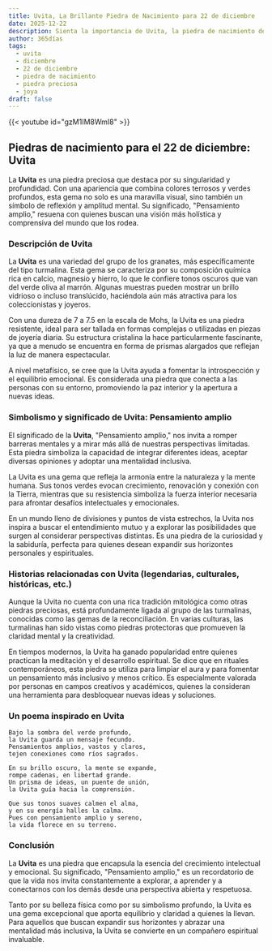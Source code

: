 ```yaml
---
title: Uvita, La Brillante Piedra de Nacimiento para 22 de diciembre
date: 2025-12-22
description: Sienta la importancia de Uvita, la piedra de nacimiento de 22 de diciembre que simboliza Pensamiento amplio. Deje que su belleza y significado iluminen su día.
author: 365días
tags:
  - uvita
  - diciembre
  - 22 de diciembre
  - piedra de nacimiento
  - piedra preciosa
  - joya
draft: false
---
```


{{< youtube id="gzM1IM8WmI8" >}}

## Piedras de nacimiento para el 22 de diciembre: Uvita

La **Uvita** es una piedra preciosa que destaca por su singularidad y profundidad. Con una apariencia que combina colores terrosos y verdes profundos, esta gema no solo es una maravilla visual, sino también un símbolo de reflexión y amplitud mental. Su significado, "Pensamiento amplio," resuena con quienes buscan una visión más holística y comprensiva del mundo que los rodea.

### Descripción de Uvita

La **Uvita** es una variedad del grupo de los granates, más específicamente del tipo turmalina. Esta gema se caracteriza por su composición química rica en calcio, magnesio y hierro, lo que le confiere tonos oscuros que van del verde oliva al marrón. Algunas muestras pueden mostrar un brillo vidrioso o incluso translúcido, haciéndola aún más atractiva para los coleccionistas y joyeros.

Con una dureza de 7 a 7.5 en la escala de Mohs, la Uvita es una piedra resistente, ideal para ser tallada en formas complejas o utilizadas en piezas de joyería diaria. Su estructura cristalina la hace particularmente fascinante, ya que a menudo se encuentra en forma de prismas alargados que reflejan la luz de manera espectacular.

A nivel metafísico, se cree que la Uvita ayuda a fomentar la introspección y el equilibrio emocional. Es considerada una piedra que conecta a las personas con su entorno, promoviendo la paz interior y la apertura a nuevas ideas.

### Simbolismo y significado de Uvita: Pensamiento amplio

El significado de la **Uvita**, "Pensamiento amplio," nos invita a romper barreras mentales y a mirar más allá de nuestras perspectivas limitadas. Esta piedra simboliza la capacidad de integrar diferentes ideas, aceptar diversas opiniones y adoptar una mentalidad inclusiva.

La Uvita es una gema que refleja la armonía entre la naturaleza y la mente humana. Sus tonos verdes evocan crecimiento, renovación y conexión con la Tierra, mientras que su resistencia simboliza la fuerza interior necesaria para afrontar desafíos intelectuales y emocionales.

En un mundo lleno de divisiones y puntos de vista estrechos, la Uvita nos inspira a buscar el entendimiento mutuo y a explorar las posibilidades que surgen al considerar perspectivas distintas. Es una piedra de la curiosidad y la sabiduría, perfecta para quienes desean expandir sus horizontes personales y espirituales.

### Historias relacionadas con Uvita (legendarias, culturales, históricas, etc.)

Aunque la Uvita no cuenta con una rica tradición mitológica como otras piedras preciosas, está profundamente ligada al grupo de las turmalinas, conocidas como las gemas de la reconciliación. En varias culturas, las turmalinas han sido vistas como piedras protectoras que promueven la claridad mental y la creatividad.

En tiempos modernos, la Uvita ha ganado popularidad entre quienes practican la meditación y el desarrollo espiritual. Se dice que en rituales contemporáneos, esta piedra se utiliza para limpiar el aura y para fomentar un pensamiento más inclusivo y menos crítico. Es especialmente valorada por personas en campos creativos y académicos, quienes la consideran una herramienta para desbloquear nuevas ideas y soluciones.

### Un poema inspirado en Uvita

```
Bajo la sombra del verde profundo,  
la Uvita guarda un mensaje fecundo.  
Pensamientos amplios, vastos y claros,  
tejen conexiones como ríos sagrados.  

En su brillo oscuro, la mente se expande,  
rompe cadenas, en libertad grande.  
Un prisma de ideas, un puente de unión,  
la Uvita guía hacia la comprensión.  

Que sus tonos suaves calmen el alma,  
y en su energía halles la calma.  
Pues con pensamiento amplio y sereno,  
la vida florece en su terreno.
```

### Conclusión

La **Uvita** es una piedra que encapsula la esencia del crecimiento intelectual y emocional. Su significado, "Pensamiento amplio," es un recordatorio de que la vida nos invita constantemente a explorar, a aprender y a conectarnos con los demás desde una perspectiva abierta y respetuosa.

Tanto por su belleza física como por su simbolismo profundo, la Uvita es una gema excepcional que aporta equilibrio y claridad a quienes la llevan. Para aquellos que buscan expandir sus horizontes y abrazar una mentalidad más inclusiva, la Uvita se convierte en un compañero espiritual invaluable.
